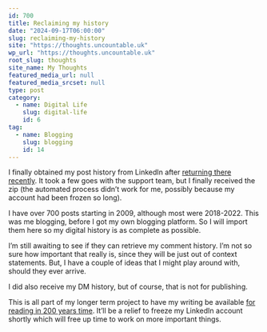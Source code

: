 ```yaml
---
id: 700
title: Reclaiming my history
date: "2024-09-17T06:00:00"
slug: reclaiming-my-history
site: "https://thoughts.uncountable.uk"
wp_url: "https://thoughts.uncountable.uk"
root_slug: thoughts
site_name: My Thoughts
featured_media_url: null
featured_media_srcset: null
type: post
category:
  - name: Digital Life
    slug: digital-life
    id: 6
tag:
  - name: Blogging
    slug: blogging
    id: 14
---
```



<p>I finally obtained my post history from LinkedIn after <a href="https://thoughts.uncountable.uk/returning-to-linkedin/" data-type="post" data-id="627">returning there recently</a>. It took a few goes with the support team, but I finally received the zip (the automated process didn&#8217;t work for me, possibly because my account had been frozen so long).</p>



<p>I have over 700 posts starting in 2009, although most were 2018-2022.  This was me blogging, before I got my own blogging platform.  So I will import them here so my digital history is as complete as possible.</p>



<p>I&#8217;m still awaiting to see if they can retrieve my comment history.  I&#8217;m not so sure how important that really is, since they will be just out of context statements.  But, I have a couple of ideas that I might play around with, should they ever arrive.</p>



<p>I did also receive my DM history, but of course, that is not for publishing.</p>



<p>This is all part of my longer term project to have my writing be available <a href="https://thoughts.uncountable.uk/reading-me-in-200-years/" data-type="post" data-id="612">for reading in 200 years time</a>.  It&#8217;ll be a relief to freeze my LinkedIn account shortly which will free up time to work on more important things.</p>
